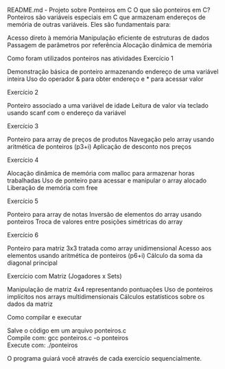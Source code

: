 README.md - Projeto sobre Ponteiros em C
O que são ponteiros em C?
Ponteiros são variáveis especiais em C que armazenam endereços de memória de outras variáveis. Eles são fundamentais para:

Acesso direto à memória
Manipulação eficiente de estruturas de dados
Passagem de parâmetros por referência
Alocação dinâmica de memória

Como foram utilizados ponteiros nas atividades
Exercício 1

Demonstração básica de ponteiro armazenando endereço de uma variável inteira
Uso do operador & para obter endereço e * para acessar valor

Exercício 2

Ponteiro associado a uma variável de idade
Leitura de valor via teclado usando scanf com o endereço da variável

Exercício 3

Ponteiro para array de preços de produtos
Navegação pelo array usando aritmética de ponteiros (p3+i)
Aplicação de desconto nos preços

Exercício 4

Alocação dinâmica de memória com malloc para armazenar horas trabalhadas
Uso de ponteiro para acessar e manipular o array alocado
Liberação de memória com free

Exercício 5

Ponteiro para array de notas
Inversão de elementos do array usando ponteiros
Troca de valores entre posições simétricas do array

Exercício 6

Ponteiro para matriz 3x3 tratada como array unidimensional
Acesso aos elementos usando aritmética de ponteiros (p6+i)
Cálculo da soma da diagonal principal

Exercício com Matriz (Jogadores x Sets)

Manipulação de matriz 4x4 representando pontuações
Uso de ponteiros implícitos nos arrays multidimensionais
Cálculos estatísticos sobre os dados da matriz

Como compilar e executar <br>

Salve o código em um arquivo ponteiros.c<br>
Compile com: gcc ponteiros.c -o ponteiros<br>
Execute com: ./ponteiros<br>

O programa guiará você através de cada exercício sequencialmente.

